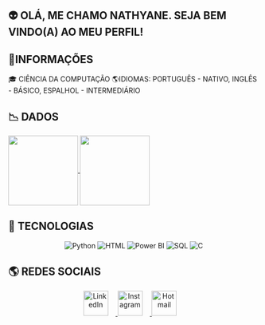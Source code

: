 ## 👽 OLÁ, ME CHAMO NATHYANE. SEJA BEM VINDO(A) AO MEU PERFIL!
## 📍INFORMAÇÕES
🎓 CIÊNCIA DA COMPUTAÇÃO
🌎IDIOMAS: PORTUGUÊS - NATIVO, INGLÊS - BÁSICO, ESPALHOL - INTERMEDIÁRIO

## 📉 DADOS
<a href="https://github.com/nathyaneoliveira/github-readme-stats">
  <img height=140 align="center" src="https://github-readme-stats.vercel.app/api?username=nathyaneoliveira&theme=neon" />
</a>
<a href="https://github.com/nathyaneoliveira/convoychat">
  <img height=140 align="center" src="https://github-readme-stats.vercel.app/api/top-langs?username=nathyaneoliveira&layout=compact&langs_count=8&theme=neon&card_width=200" />
</a>

## 🚀 TECNOLOGIAS
<p align="center">
  <img src="https://img.icons8.com/color/100/3776AB/python.png" title="Python"/>
  <img src="https://img.icons8.com/color/100/E34F26/html-5.png" title="HTML"/>
  <img src="https://img.icons8.com/color/100/F2C811/power-bi.png" title="Power BI"/>
  <img src="https://img.icons8.com/color/100/CC2927/database.png" title="SQL"/>
  <img src="https://img.icons8.com/color/100/00599C/c-programming.png" title="C"/>
</p>

## 🌎 REDES SOCIAIS
<p align="center">
  <a href="https://www.linkedin.com/in/nathyaneoliveira/" target="_blank">
    <img src="https://img.icons8.com/ios-filled/50/0077B5/linkedin.png" width="50" title="LinkedIn" style="margin-right: 15px;"/>
  </a>
  <a href="https://www.instagram.com/nathyaneoliveira/" target="_blank">
    <img src="https://img.icons8.com/ios-filled/50/E4405F/instagram.png" width="50" title="Instagram" style="margin-right: 15px;"/>
  </a>
  <a href="mailto:snathyaneoliveira@hotmail.com" target="_blank">
    <img src="https://img.icons8.com/ios-filled/50/0078D4/ms-outlook.png" width="50" title="Hotmail" style="margin-right: 15px;"/>
  </a>
</p>
